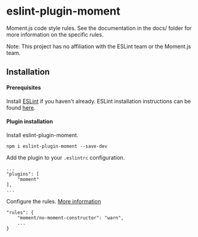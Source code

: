 # eslint-plugin-moment

Moment.js code style rules. See the documentation in the docs/ folder for more information on the specific rules.

Note: This project has no affiliation with the ESLint team or the Moment.js team.

## Installation

#### Prerequisites

Install [ESLint](http://eslint.org/) if you haven't already. ESLint installation instructions can be found [here](https://eslint.org/docs/user-guide/getting-started).

#### Plugin installation

Install eslint-plugin-moment.

    npm i eslint-plugin-moment --save-dev

Add the plugin to your `.eslintrc` configuration.

    ...
    "plugins": [
        "moment"
    ],
    ...
    
Configure the rules. [More information](https://eslint.org/docs/user-guide/configuring#configuring-rules)

    "rules": {
        "moment/no-moment-constructor": "warn",
        ...
    }
    